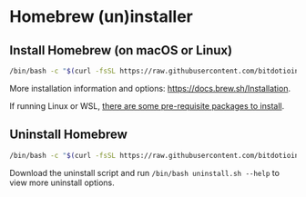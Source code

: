 # Homebrew (un)installer

## Install Homebrew (on macOS or Linux)

```bash
/bin/bash -c "$(curl -fsSL https://raw.githubusercontent.com/bitdotioinc/brew-install/master/install.sh)"
```

More installation information and options: https://docs.brew.sh/Installation.

If running Linux or WSL, [there are some pre-requisite packages to install](https://docs.brew.sh/Homebrew-on-Linux#requirements).

## Uninstall Homebrew

```bash
/bin/bash -c "$(curl -fsSL https://raw.githubusercontent.com/bitdotioinc/brew-install/master/uninstall.sh)"
```

Download the uninstall script and run `/bin/bash uninstall.sh --help` to view more uninstall options.
